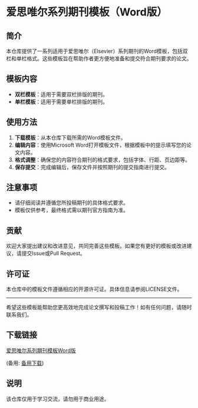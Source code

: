 # 爱思唯尔系列期刊模板（Word版）

## 简介

本仓库提供了一系列适用于爱思唯尔（Elsevier）系列期刊的Word模板，包括双栏和单栏格式。这些模板旨在帮助作者更方便地准备和提交符合期刊要求的论文。

## 模板内容

- **双栏模板**：适用于需要双栏排版的期刊。
- **单栏模板**：适用于需要单栏排版的期刊。

## 使用方法

1. **下载模板**：从本仓库下载所需的Word模板文件。
2. **编辑内容**：使用Microsoft Word打开模板文件，根据模板中的提示填写您的论文内容。
3. **格式调整**：确保您的内容符合期刊的格式要求，包括字体、行距、页边距等。
4. **保存提交**：完成编辑后，保存文件并按照期刊的提交指南进行提交。

## 注意事项

- 请仔细阅读并遵循您所投稿期刊的具体格式要求。
- 模板仅供参考，最终格式需以期刊官方指南为准。

## 贡献

欢迎大家提出建议和改进意见，共同完善这些模板。如果您有更好的模板或改进建议，请提交Issue或Pull Request。

## 许可证

本仓库中的模板文件遵循相应的开源许可证。具体信息请参阅LICENSE文件。

---

希望这些模板能帮助您更高效地完成论文撰写和投稿工作！如有任何问题，请随时联系我们。

## 下载链接
[爱思唯尔系列期刊模板Word版](https://pan.quark.cn/s/304e2b3f9869) 

(备用: [备用下载](https://pan.baidu.com/s/1TQ0E9NNvNBpUrZSr3TB6_g?pwd=1234))

## 说明

该仓库仅用于学习交流，请勿用于商业用途。
